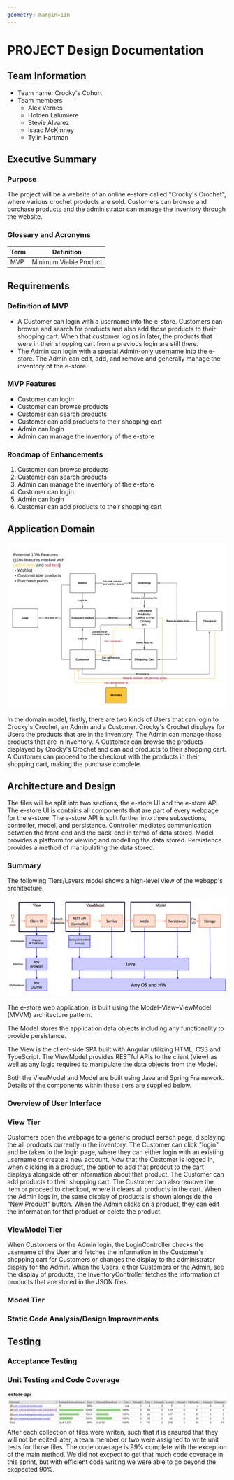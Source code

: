 ```yaml
---
geometry: margin=1in
---
```

# PROJECT Design Documentation

## Team Information
* Team name: Crocky's Cohort
* Team members
  * Alex Vernes
  * Holden Lalumiere
  * Stevie Alvarez
  * Isaac McKinney
  * Tylin Hartman

## Executive Summary

### Purpose
The project will be a website of an online e-store called "Crocky's Crochet", where various crochet products are sold. Customers can browse and purchase products and the administrator can manage the inventory through the website. 

### Glossary and Acronyms
| Term | Definition |
|------|------------|
| MVP | Minimum Viable Product |


## Requirements

### Definition of MVP
- A Customer can login with a username into the e-store. Customers can browse and search for products and also add those products to their shopping cart. When that customer logins in later, the products that were in their shopping cart from a previous login are still there. 
- The Admin can login with a special Admin-only username into the e-store. The Admin can edit, add, and remove and generally manage the inventory of the e-store. 

### MVP Features
- Customer can login
- Customer can browse products
- Customer can search products
- Customer can add products to their shopping cart
- Admin can login
- Admin can manage the inventory of the e-store

### Roadmap of Enhancements
1. Customer can browse products
2. Customer can search products
3. Admin can manage the inventory of the e-store
4. Customer can login
5. Admin can login
6. Customer can add products to their shopping cart


## Application Domain
![Domain Model](crockys-crochet-domain-analysis.png)

In the domain model, firstly, there are two kinds of Users that can login to Crocky's Crochet, an Admin and a Customer. 
Crocky's Crochet displays for Users the products that are in the inventory. 
The Admin can manage those products that are in inventory. 
A Customer can browse the products displayed by Crocky's Crochet and can add products to their shopping cart. 
A Customer can proceed to the checkout with the products in their shopping cart, making the purchase complete. 

## Architecture and Design

The files will be split into two sections, the e-store UI and the e-store API. 
The e-store UI is contains all components that are part of every webpage for the e-store. 
The e-store API is split further into three subsections, controller, model, and persistence. 
Controller mediates communication between the front-end and the back-end in terms of data stored. Model provides a platform for viewing and modelling the data stored. Persistence provides a method of manipulating the data stored. 

### Summary

The following Tiers/Layers model shows a high-level view of the webapp's architecture.

![The Tiers & Layers of the Architecture](architecture-tiers-and-layers.png)

The e-store web application, is built using the Model–View–ViewModel (MVVM) architecture pattern. 

The Model stores the application data objects including any functionality to provide persistance. 

The View is the client-side SPA built with Angular utilizing HTML, CSS and TypeScript. The ViewModel provides RESTful APIs to the client (View) as well as any logic required to manipulate the data objects from the Model.

Both the ViewModel and Model are built using Java and Spring Framework. Details of the components within these tiers are supplied below.


### Overview of User Interface


### View Tier
<!-- > _Provide a summary of the View Tier UI of your architecture.
> Describe the types of components in the tier and describe their
> responsibilities.  This should be a narrative description, i.e. it has
> a flow or "story line" that the reader can follow._

> _You must also provide sequence diagrams as is relevant to a particular aspects 
> of the design that you are describing.  For example, in e-store you might create a 
> sequence diagram of a customer searching for an item and adding to their cart. 
> Be sure to include an relevant HTTP reuqests from the client-side to the server-side 
> to help illustrate the end-to-end flow._ -->

Customers open the webpage to a generic product serach page, displaying the all prodcuts currently in the inventory. 
The Customer can click "login" and be taken to the login page, where they can either login with an existing username or create a new account. 
Now that the Customer is logged in, when clicking in a product, the option to add that prodcut to the cart displays alongside other information about that product. 
The Customer can add products to their shopping cart. 
The Customer can also remove the item or proceed to checkout, where it clears all products in the cart. 
When the Admin logs in, the same display of products is shown alongside the "New Product" button. 
When the Admin clicks on a product, they can edit the information for that product or delete the product. 


### ViewModel Tier
<!-- > _Provide a summary of this tier of your architecture. This
> section will follow the same instructions that are given for the View
> Tier above._

> _At appropriate places as part of this narrative provide one or more
> static models (UML class diagrams) with some details such as critical attributes and methods._ -->

When Customers or the Admin login, the LoginController checks the username of the User and fetches the information in the Customer's shopping cart for Customers or changes the display to the administrator display for the Admin. 
When the Users, either Customers or the Admin, see the display of products, 
the InventoryController fetches the information of products that are stored in the JSON files. 

### Model Tier
<!-- > _Provide a summary of this tier of your architecture. This
> section will follow the same instructions that are given for the View
> Tier above._

> _At appropriate places as part of this narrative provide one or more
> static models (UML class diagrams) with some details such as critical attributes and methods._ -->

### Static Code Analysis/Design Improvements
<!-- > _Discuss design improvements that you would make if the project were
> to continue. These improvement should be based on your direct
> analysis of where there are problems in the code base which could be
> addressed with design changes, and describe those suggested design
> improvements._

> _With the results from the Static Code Analysis exercise, 
> discuss the resulting issues/metrics measurements along with your analysis
> and recommendations for further improvements. Where relevant, include 
> screenshots from the tool and/or corresponding source code that was flagged._ -->

## Testing
<!-- > _This section will provide information about the testing performed
> and the results of the testing._ -->

### Acceptance Testing
<!-- > _Report on the number of user stories that have passed all their
> acceptance criteria tests, the number that have some acceptance
> criteria tests failing, and the number of user stories that
> have not had any testing yet. Highlight the issues found during
> acceptance testing and if there are any concerns._ -->

### Unit Testing and Code Coverage
![Code Coverage](code-coverage.png)
After each collection of files were writen, such that it is ensured that they will not be edited later, a team member or two were assigned to write unit tests for those files. The code coverage is 99% complete with the exception of the main method. 
We did not excpect to get that much code coverage in this sprint, but with efficient code writing we were able to go beyond the excpected 90%. 
